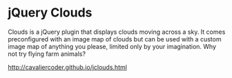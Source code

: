 # jQuery Clouds

Clouds is a jQuery plugin that displays clouds moving across a sky. It comes preconfigured with an
image map of clouds but can be used with a custom image map of anything you please, limited only by
your imagination. Why not try flying farm animals?

http://cavaliercoder.github.io/jclouds.html
